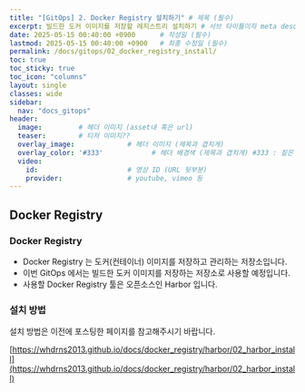 ```yaml
---
title: "[GitOps] 2. Docker Registry 설치하기" # 제목 (필수)
excerpt: 빌드한 도커 이미지를 저장할 레지스트리 설치하기 # 서브 타이틀이자 meta description (필수)
date: 2025-05-15 00:40:00 +0900      # 작성일 (필수)
lastmod: 2025-05-15 00:40:00 +0900   # 최종 수정일 (필수)
permalink: /docs/gitops/02_docker_registry_install/
toc: true
toc_sticky: true
toc_icon: "columns"
layout: single
classes: wide
sidebar:
  nav: "docs_gitops"
header: 
  image:         # 헤더 이미지 (asset내 혹은 url)
  teaser:        # 티저 이미지??
  overlay_image:             # 헤더 이미지 (제목과 겹치게)
  overlay_color: '#333'            # 헤더 배경색 (제목과 겹치게) #333 : 짙은 회색 (필수)
  video:
    id:                      # 영상 ID (URL 뒷부분)
    provider:                # youtube, vimeo 등
---
```

<!--postNo: 20250515_001-->

## Docker Registry  

### Docker Registry  

- Docker Registry 는 도커(컨테이너) 이미지를 저장하고 관리하는 저장소입니다.  
- 이번 GitOps 에서는 빌드한 도커 이미지를 저장하는 저장소로 사용할 예정입니다.  
- 사용할 Docker Registry 툴은 오픈소스인 Harbor 입니다.  

### 설치 방법  

설치 방법은 이전에 포스팅한 페이지를 참고해주시기 바랍니다.  

[https://whdrns2013.github.io/docs/docker_registry/harbor/02_harbor_install](https://whdrns2013.github.io/docs/docker_registry/harbor/02_harbor_install)  

